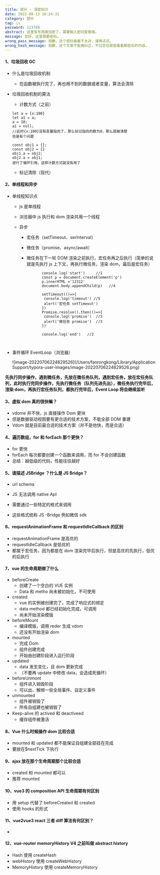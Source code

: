 ```yaml
---
title: 提升 - 深度知识
date: 2022-08-13 10:24:31
category: 提升
tag: js
password: 123789
abstract: 这里有东西被加密了，需要输入密码查看哦。
message: 您好，这里需要密码。
wrong_pass_message: 抱歉，这个密码看着不太对，请再试试。
wrong_hash_message: 抱歉，这个文章不能被纠正，不过您还是能看看解密后的内容。
---
```


#### 1、垃圾回收 GC

- 什么是垃圾回收机制

  - 在函数被执行完了，再也用不到的数据或者变量，算法会清除

- 垃圾回收机制的算法

  - 计数方式（之前）

  ```
  let a = {x:100}
  let a1 = a;
  a = 10;
  a1 = null;
  //此时{x:100}没有变量指向了，那么标记指向的数为0，那么就被清楚
  但是有个问题

  const obj1 = {};
  const obj2 = {}
  obj1.a = obj2;
  obj2.a = obj1;
  进行了循环引用，这样计数方式就没有用了
  ```

  - 标记清除（现代）

#### 2、单线程和异步

- 单线程知识点

  - js 是单线程

  - 浏览器中 js 执行和 dom 渲染共用一个线程

  - 异步

    - 宏任务（setTimeout、serInterval）

    - 微任务（promise、async/await）

    - 微任务在下一轮 DOM 渲染之前执行，宏任务再之后执行（简单的说就是先执行 js 上下文，再执行微任务，渲染 dom，最后是宏任务）

      ```
             console.log('start')     //1
             const p = document.createElement('p')
             p.innerHTML ='12312'
             document.body.appendChild(p)   //4

             setTimeout(()=>{
              console.log('timeout') //5
              alert('宏任务 setTimeout')
             })
             Promise.resolve().then(()=>{
              console.log('promise')  //3
              alert('微任务 promise')	//3
             })

             console.log('end')   //2



      ```

- 事件循环 EventLoop（浏览器）

  ![image-20220706224829526](/Users/fanrongkong/Library/Application Support/typora-user-images/image-20220706224829526.png)

​ **先执行同步操作，遇到微任务，先放在微任务队列，遇到宏任务，放在宏任务队列，此时执行完同步操作，先执行微任务（队列先进先出），微任务执行完毕后，渲染 dom，再执行宏任务队列，都执行完毕后，Event Loop 将会继续监听**

#### 3、虚拟 dom 真的很快嘛？

- vdome 并不快，js 直接操作 Dom 更块
- 但是数据驱动视图要有更合适的技术方案，不能全部 DOM 重建
- Vdom 就是目前最合适的技术方案（并不是他快，而是合适）

#### 4、遍历数组，for 和 forEach 那个更快？

- for 更快
- forEach 每次都要创建一个函数来调用，而 for 不会创建函数
- 总结：越低级的代码，性能往往越好

#### 5、请描述 JSBridge ？什么是 JS Bridge？

- url schema

- JS 无法调用 native ApI
- 需要通过一些特定的格式来调用
- 这些格式统称 JS -Bridge 例如微信 sdk

#### 6、requestAnimationFrame 和 requestIdleCallback 的区别

- requestAnimationFrame 是高优的
- requestIdleCallback 是低优的
- 都属于宏任务，因为都是在 dom 渲染完毕后执行，但是高优的先执行，低优的后执行

#### 7、vue 的生命周期做了什么

- beforeCreate
  - 创建了一个空白的 VUE 实例
  - Data 和 metho 尚未被初始化，不可使用
- created
  - vue 的实例被创建完了，完成了响应式的绑定
  - data method 都已经初始化完成，可调用
  - 尚未开始渲染模版
- beforeMount
  - 编译模版，调用 reder 生成 vdom
  - 还没有开始渲染 dom
- mounted
  - 完成 Dom
  - 组件创建完成
  - 开始由创建阶段进入运行阶段
- updated
  - data 发生变化，且 dom 更新完成
  - （不要再 update 中修改 data，会造成死循环）
- beforeUnmont
  - 组件进入销毁阶段
  - 可以出、解绑一些全局事件、自定义事件
- unmounted
  - 组件被销毁了
  - 所有自组建也被销毁了
- Keep-alive 的 actived 和 deactiveed
  - 缓存组件被激活

#### 8、Vue 什么时候操作 dom 比较合适

- mounted 和 updated 都不能保证自组建全部挂在完成
- 要放在$nextTick 下执行

#### 9、ajax 放在那个生命周期那个比较合适

- created 和 mounted 都可以
- 推荐 mounted

#### 10、vue3 的 composition API 生命周期有何区别

- 用 setup 代替了 beforeCreated 和 created
- 使用 hooks 的形式

#### 11、vue2vue3 react 三者 diff 算法有何区别？

-

#### 12、vue-router memoryHistory V4 之前叫做 abstract history

- Hash 使用 createHash
- webHistory 使用 createWebHistory
- MemoryHistory 使用 createMemoryHistory
